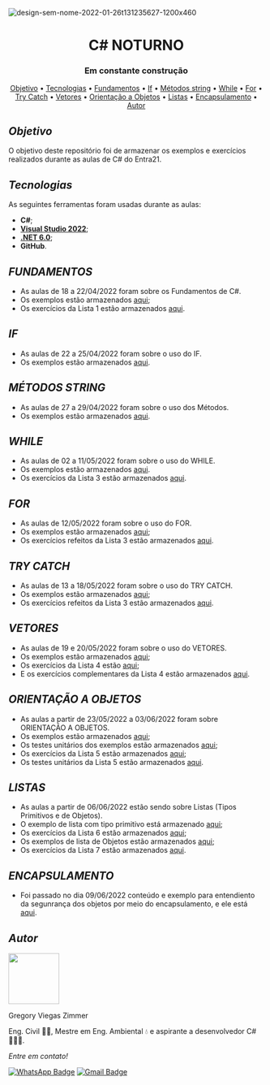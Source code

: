 ![design-sem-nome-2022-01-26t131235627-1200x460](https://user-images.githubusercontent.com/105084941/172011940-4cdc7594-5d71-4823-95c6-1d3cec75fe7e.png)
<h1 align="center">C# NOTURNO</h1>
<h3 align="center">Em constante construção</h3>

<p align="center">
 <a href="#objetivo">Objetivo</a> •
 <a href="#tecnologias">Tecnologias</a> • 
 <a href="#fundamentos">Fundamentos</a> • 
 <a href="#if">If</a> • 
 <a href="#métodos-string">Métodos string</a> •
 <a href="#while">While</a> •
 <a href="#for">For</a> •
 <a href="#try-catch">Try Catch</a> •
 <a href="#vetores">Vetores</a> •
 <a href="#orientação-a-objetos">Orientação a Objetos</a> •
 <a href="#listas">Listas</a> •
 <a href="#encapsulamento">Encapsulamento</a> •
 <a href="#autor">Autor</a>
</p>

  
## _Objetivo_

O objetivo deste repositório foi de armazenar os exemplos e exercícios realizados durante as aulas de C# do Entra21. 

  
##  _Tecnologias_

As seguintes ferramentas foram usadas durante as aulas:

* <b>C#</b>;
* [<b>Visual Studio 2022</b>](https://visualstudio.microsoft.com/pt-br/downloads/);
* [<b>.NET 6.0</b>](https://dotnet.microsoft.com/en-us/download);
* <b>GitHub</b>.
  
## _FUNDAMENTOS_

* As aulas de 18 a 22/04/2022 foram sobre os Fundamentos de C#.
* Os exemplos estão armazenados [aqui](https://github.com/GreemerBR/entra-21/tree/master/Entra21.ExemplosFundamentosCSharp);
* Os exercícios da Lista 1 estão armazenados [aqui](https://github.com/GreemerBR/entra-21/tree/master/Entra21.ExerciciosSolicitacaoDeInformacao).

## _IF_

* As aulas de 22 a 25/04/2022 foram sobre o uso do IF.
* Os exemplos estão armazenados [aqui](https://github.com/GreemerBR/entra-21/tree/master/Entra21.ExemplosIf).
  
## _MÉTODOS STRING_

* As aulas de 27 a 29/04/2022 foram sobre o uso dos Métodos.
* Os exemplos estão armazenados [aqui](https://github.com/GreemerBR/entra-21/tree/master/Entra21.ExemplosMetodosString).

## _WHILE_

* As aulas de 02 a 11/05/2022 foram sobre o uso do WHILE.
* Os exemplos estão armazenados [aqui](https://github.com/GreemerBR/entra-21/tree/master/Entra21.ExemplosWhile).
* Os exercícios da Lista 3 estão armazenados [aqui](https://github.com/GreemerBR/entra-21/tree/master/Entra21.ExerciciosWhile).

## _FOR_

* As aulas de 12/05/2022 foram sobre o uso do FOR.
* Os exemplos estão armazenados [aqui](https://github.com/GreemerBR/entra-21/tree/master/Entra21.ExemplosFor);
* Os exercícios refeitos da Lista 3 estão armazenados [aqui](https://github.com/GreemerBR/entra-21/tree/master/Entra21.ExerciciosForComTryCatch).

## _TRY CATCH_

* As aulas de 13 a 18/05/2022 foram sobre o uso do TRY CATCH.
* Os exemplos estão armazenados [aqui](https://github.com/GreemerBR/entra-21/tree/master/Entra21.ExemplosTryCatch);
* Os exercícios refeitos da Lista 3 estão armazenados [aqui](https://github.com/GreemerBR/entra-21/tree/master/Entra21.ExerciciosForComTryCatch).

## _VETORES_

* As aulas de 19 e 20/05/2022 foram sobre o uso do VETORES.
* Os exemplos estão armazenados [aqui](https://github.com/GreemerBR/entra-21/tree/master/Entra21.ExemplosTryCatch);
* Os exercícios da Lista 4 estão [aqui](https://github.com/GreemerBR/entra-21/tree/master/Entra21.ExerciciosVetor);
* E os exercícios complementares da Lista 4 estão armazenados [aqui](https://github.com/GreemerBR/entra-21/tree/master/Entra21.ExerciciosVetoresComplementares). 

## _ORIENTAÇÃO A OBJETOS_

* As aulas a partir de 23/05/2022 a 03/06/2022 foram sobre ORIENTAÇÃO A OBJETOS.
* Os exemplos estão armazenados [aqui](https://github.com/GreemerBR/entra-21/tree/master/Entra21.ExemplosOrientacaoObjetos);
* Os testes unitários dos exemplos estão armazenados [aqui](https://github.com/GreemerBR/entra-21/tree/master/Entra21.ExemplosOrientacaoObjetos.Tests);
* Os exercícios da Lista 5 estão armazenados [aqui](https://github.com/GreemerBR/entra-21/tree/master/Entra21.ExercicioOrientacaoObjetos);
* Os testes unitários da Lista 5 estão armazenados [aqui](https://github.com/GreemerBR/entra-21/tree/master/Entra21.ExercicioOrientacaoObjetos.Tests).

## _LISTAS_

* As aulas a partir de 06/06/2022 estão sendo sobre Listas (Tipos Primitivos e de Objetos).
* O exemplo de lista com tipo primitivo está armazenado [aqui](https://github.com/GreemerBR/entra-21/tree/master/Entra21.ExemplosLista);
* Os exercícios da Lista 6 estão armazenados [aqui](https://github.com/GreemerBR/entra-21/tree/master/Entra21.ExerciciosLista);
* Os exemplos de lista de Objetos estão armazenados [aqui](https://github.com/GreemerBR/entra-21/tree/master/Entra21.ExemplosListaObjetos);
* Os exercícios da Lista 7 estão armazenados [aqui](https://github.com/GreemerBR/entra-21/tree/master/Entra21.ExerciciosListaObjetos).

## _ENCAPSULAMENTO_

* Foi passado no dia 09/06/2022 conteúdo e exemplo para entendiento da segunrança dos objetos por meio do encapsulamento, e ele está [aqui](https://github.com/GreemerBR/entra-21/tree/master/Entra21.SegurancaDosObjetos).
  
## _Autor_

<img src="https://avatars.githubusercontent.com/u/83144131?v=4" width="100px;" alt=""/>
<p>Gregory Viegas Zimmer</p>

Eng. Civil 👷🏻, Mestre em Eng. Ambiental 💧 e aspirante a desenvolvedor C# 👨🏻‍💻.

_Entre em contato!_

[![WhatsApp Badge](https://img.shields.io/badge/WhatsApp-25D366?style=for-the-badge&logo=whatsapp&logoColor=white)](https://wa.me/5547991885219) 
[![Gmail Badge](https://img.shields.io/badge/Gmail-D14836?style=for-the-badge&logo=gmail&logoColor=white&link=mailto:gregory.v.zimmer@gmail.com)](mailto:gregory.v.zimmer@gmail.com)
 
